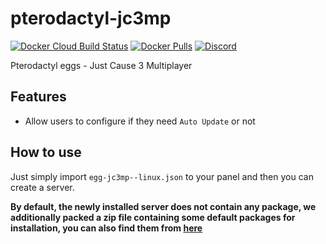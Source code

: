 # pterodactyl-jc3mp
[![Docker Cloud Build Status](https://img.shields.io/docker/cloud/build/hcgcloud/pterodactyl-jc3mp.svg?style=flat)](https://hub.docker.com/r/hcgcloud/pterodactyl-jc3mp)
[![Docker Pulls](https://img.shields.io/docker/pulls/hcgcloud/pterodactyl-jc3mp.svg?style=flat)](https://hub.docker.com/r/hcgcloud/pterodactyl-jc3mp)
[![Discord](https://img.shields.io/discord/609764930899673092)](https://discord.gg/5KnNVfv)

Pterodactyl eggs - Just Cause 3 Multiplayer

## Features
- Allow users to configure if they need `Auto Update` or not

## How to use
Just simply import `egg-jc3mp--linux.json` to your panel and then you can create a server.

**By default, the newly installed server does not contain any package, we additionally packed a zip file containing some default packages for installation, you can also find them from [here](https://gitlab.nanos.io/jc3mp-packages)**